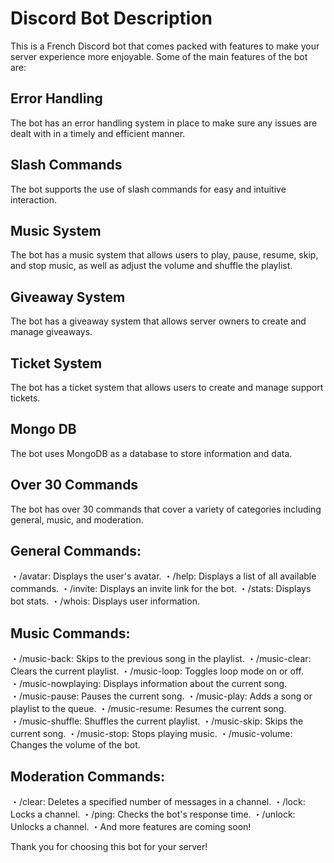 # Discord Bot Description
This is a French Discord bot that comes packed with features to make your server experience more enjoyable. Some of the main features of the bot are:

## Error Handling
The bot has an error handling system in place to make sure any issues are dealt with in a timely and efficient manner.

## Slash Commands
The bot supports the use of slash commands for easy and intuitive interaction.

## Music System
The bot has a music system that allows users to play, pause, resume, skip, and stop music, as well as adjust the volume and shuffle the playlist.

## Giveaway System
The bot has a giveaway system that allows server owners to create and manage giveaways.

## Ticket System
The bot has a ticket system that allows users to create and manage support tickets.

## Mongo DB
The bot uses MongoDB as a database to store information and data.

## Over 30 Commands
The bot has over 30 commands that cover a variety of categories including general, music, and moderation.

## General Commands:
・/avatar: Displays the user's avatar.
・/help: Displays a list of all available commands.
・/invite: Displays an invite link for the bot.
・/stats: Displays bot stats.
・/whois: Displays user information.
## Music Commands:
・/music-back: Skips to the previous song in the playlist.
・/music-clear: Clears the current playlist.
・/music-loop: Toggles loop mode on or off.
・/music-nowplaying: Displays information about the current song.
・/music-pause: Pauses the current song.
・/music-play: Adds a song or playlist to the queue.
・/music-resume: Resumes the current song.
・/music-shuffle: Shuffles the current playlist.
・/music-skip: Skips the current song.
・/music-stop: Stops playing music.
・/music-volume: Changes the volume of the bot.
## Moderation Commands:
・/clear: Deletes a specified number of messages in a channel.
・/lock: Locks a channel.
・/ping: Checks the bot's response time.
・/unlock: Unlocks a channel.
・And more features are coming soon!

Thank you for choosing this bot for your server!